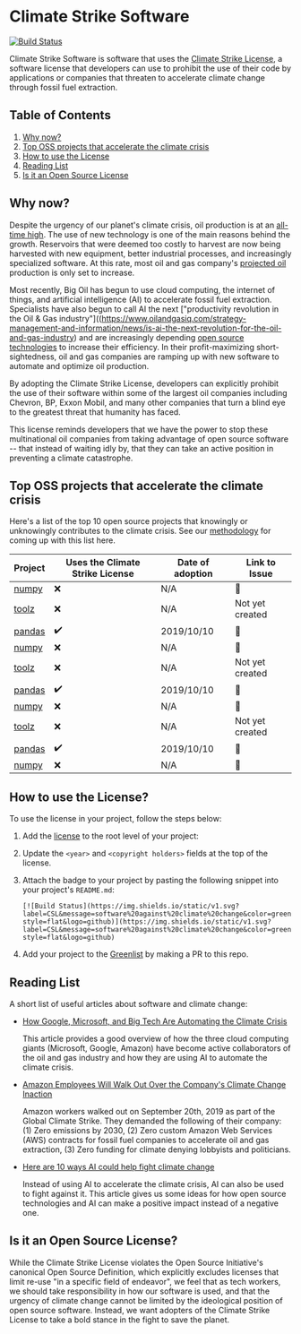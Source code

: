 # Climate Strike Software

[![Build Status](https://img.shields.io/static/v1.svg?label=CSL&message=software%20against%20climate%20change&color=green?style=flat&logo=github)](https://img.shields.io/static/v1.svg?label=CSL&message=software%20against%20climate%20change&color=green?style=flat&logo=github
)

Climate Strike Software is software that uses the [Climate Strike License](LICENSE), a software license that developers can use to prohibit the use of their code by applications or companies that threaten to accelerate climate change through fossil fuel extraction.

## Table of Contents
1. [Why now?](#why-now)
1. [Top OSS projects that accelerate the climate crisis](#top-oss-projects-that-accelerate-the-climate-crisis)
1. [How to use the License](#how-to-use-the-license)
1. [Reading List](#reading-list)
1. [Is it an Open Source License](#is-it-an-open-source-license)

## Why now?
Despite the urgency of our planet's climate crisis, oil production is at an [all-time high](https://www.indexmundi.com/energy/?product=oil&graph=production). The use of new technology is one of the main reasons behind the growth. Reservoirs that were deemed too costly to harvest are now being harvested with new equipment, better industrial processes, and increasingly specialized software. At this rate, most oil and gas company's [projected oil](https://www.theguardian.com/environment/2019/oct/10/oil-firms-barrels-markets) production is only set to increase.

Most recently, Big Oil has begun to use cloud computing, the internet of things, and artificial intelligence (AI) to accelerate fossil fuel extraction. Specialists have also begun to call AI the next ["productivity revolution in the Oil & Gas industry"]((https://www.oilandgasiq.com/strategy-management-and-information/news/is-ai-the-next-revolution-for-the-oil-and-gas-industry) and are increasingly depending [open source technologies](https://www.hartenergy.com/exclusives/impact-big-data-open-source-oil-and-gas-29465) to increase their efficiency. In their profit-maximizing short-sightedness, oil and gas companies are ramping up with new software to automate and optimize oil production.

By adopting the Climate Strike License, developers can explicitly prohibit the use of their software within some of the largest oil companies including Chevron, BP, Exxon Mobil, and many other companies that turn a blind eye to the greatest threat that humanity has faced.

This license reminds developers that we have the power to stop these multinational oil companies from taking advantage of open source software -- that instead of waiting idly by, that they can take an active position in preventing a climate catastrophe.

## Top OSS projects that accelerate the climate crisis

Here's a list of the top 10 open source projects that knowingly or unknowingly contributes to the climate crisis. See our [methodology](..) for coming up with this list here.

| Project | Uses the Climate Strike License | Date of adoption | Link to Issue |
| --- | --- | --- | --- |
| [numpy](https://github.com/numpy/numpy) | :x: | N/A | :link: |
| [toolz](https://github.com/pytoolz/toolz) | :x: | N/A | Not yet created |
| [pandas](https://github.com/pandas-dev/pandas) | :heavy_check_mark: | 2019/10/10 | :link: |
| [numpy](https://github.com/numpy/numpy) | :x: | N/A | :link: |
| [toolz](https://github.com/pytoolz/toolz) | :x: | N/A | Not yet created |
| [pandas](https://github.com/pandas-dev/pandas) | :heavy_check_mark: | 2019/10/10 | :link: |
| [numpy](https://github.com/numpy/numpy) | :x: | N/A | :link: |
| [toolz](https://github.com/pytoolz/toolz) | :x: | N/A | Not yet created |
| [pandas](https://github.com/pandas-dev/pandas) | :heavy_check_mark: | 2019/10/10 | :link: |
| [numpy](https://github.com/numpy/numpy) | :x: | N/A | :link: |

## How to use the License?
To use the license in your project, follow the steps below: 

1. Add the [license](LICENSE) to the root level of your project:

1. Update the `<year>` and `<copyright holders>` fields at the top of the license.

1. Attach the badge to your project by pasting the following snippet into your project's `README.md`: 
    ```
    [![Build Status](https://img.shields.io/static/v1.svg?label=CSL&message=software%20against%20climate%20change&color=green?style=flat&logo=github)](https://img.shields.io/static/v1.svg?label=CSL&message=software%20against%20climate%20change&color=green?style=flat&logo=github)
    ```

1. Add your project to the [Greenlist](greenlist) by making a PR to this repo.

## Reading List
A short list of useful articles about software and climate change:

- [How Google, Microsoft, and Big Tech Are Automating the Climate Crisis](https://gizmodo.com/how-google-microsoft-and-big-tech-are-automating-the-1832790799)
  
  This article provides a good overview of how the three cloud computing giants (Microsoft, Google, Amazon) have become active collaborators of the oil and gas industry and how they are using AI to automate the climate crisis.

- [Amazon Employees Will Walk Out Over the Company's Climate Change Inaction](https://www.wired.com/story/amazon-walkout-climate-change/)

  Amazon workers walked out on September 20th, 2019 as part of the Global Climate Strike. They demanded the following of their company: (1) Zero emissions by 2030, (2) Zero custom Amazon Web Services (AWS) contracts for fossil fuel companies to accelerate oil and gas extraction, (3) Zero funding for climate denying lobbyists and politicians.

- [Here are 10 ways AI could help fight climate change](https://www.technologyreview.com/s/613838/ai-climate-change-machine-learning/)

  Instead of using AI to accelerate the climate crisis, AI can also be used to fight against it. This article gives us some ideas for how open source technologies and AI can make a positive impact instead of a negative one.

## Is it an Open Source License?

While the Climate Strike License violates the Open Source Initiative's canonical Open Source Definition, which explicitly excludes licenses that limit re-use "in a specific field of endeavor", we feel that as tech workers, we should take responsibility in how our software is used, and that the urgency of climate change cannot be limited by the ideological position of open source software. Instead, we want adopters of the Climate Strike License to take a bold stance in the fight to save the planet.
